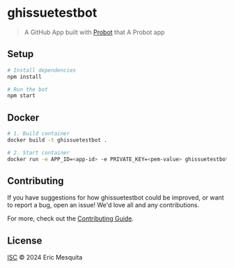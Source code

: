 # ghissuetestbot

> A GitHub App built with [Probot](https://github.com/probot/probot) that A Probot app

## Setup

```sh
# Install dependencies
npm install

# Run the bot
npm start
```

## Docker

```sh
# 1. Build container
docker build -t ghissuetestbot .

# 2. Start container
docker run -e APP_ID=<app-id> -e PRIVATE_KEY=<pem-value> ghissuetestbot
```

## Contributing

If you have suggestions for how ghissuetestbot could be improved, or want to report a bug, open an issue! We'd love all and any contributions.

For more, check out the [Contributing Guide](CONTRIBUTING.md).

## License

[ISC](LICENSE) © 2024 Eric Mesquita

